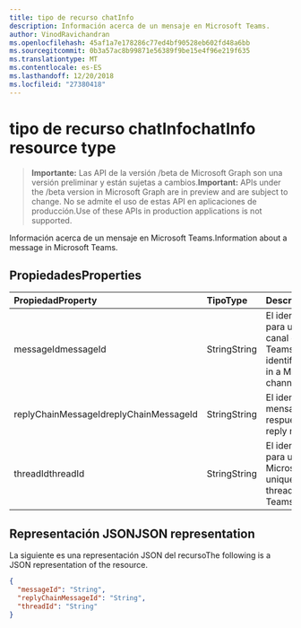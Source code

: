 ```yaml
---
title: tipo de recurso chatInfo
description: Información acerca de un mensaje en Microsoft Teams.
author: VinodRavichandran
ms.openlocfilehash: 45af1a7e178286c77ed4bf90528eb602fd48a6bb
ms.sourcegitcommit: 0b3a57ac8b99871e56389f9be15e4f96e219f635
ms.translationtype: MT
ms.contentlocale: es-ES
ms.lasthandoff: 12/20/2018
ms.locfileid: "27380418"
---
```

# <a name="chatinfo-resource-type"></a><span data-ttu-id="82d46-103">tipo de recurso chatInfo</span><span class="sxs-lookup"><span data-stu-id="82d46-103">chatInfo resource type</span></span>

> <span data-ttu-id="82d46-104">**Importante:** Las API de la versión /beta de Microsoft Graph son una versión preliminar y están sujetas a cambios.</span><span class="sxs-lookup"><span data-stu-id="82d46-104">**Important:** APIs under the /beta version in Microsoft Graph are in preview and are subject to change.</span></span> <span data-ttu-id="82d46-105">No se admite el uso de estas API en aplicaciones de producción.</span><span class="sxs-lookup"><span data-stu-id="82d46-105">Use of these APIs in production applications is not supported.</span></span>

<span data-ttu-id="82d46-106">Información acerca de un mensaje en Microsoft Teams.</span><span class="sxs-lookup"><span data-stu-id="82d46-106">Information about a message in Microsoft Teams.</span></span>

## <a name="properties"></a><span data-ttu-id="82d46-107">Propiedades</span><span class="sxs-lookup"><span data-stu-id="82d46-107">Properties</span></span>

| <span data-ttu-id="82d46-108">Propiedad</span><span class="sxs-lookup"><span data-stu-id="82d46-108">Property</span></span>            | <span data-ttu-id="82d46-109">Tipo</span><span class="sxs-lookup"><span data-stu-id="82d46-109">Type</span></span>    | <span data-ttu-id="82d46-110">Descripción</span><span class="sxs-lookup"><span data-stu-id="82d46-110">Description</span></span>|
|:--------------------|:--------|:-----------|
| <span data-ttu-id="82d46-111">messageId</span><span class="sxs-lookup"><span data-stu-id="82d46-111">messageId</span></span>           | <span data-ttu-id="82d46-112">String</span><span class="sxs-lookup"><span data-stu-id="82d46-112">String</span></span>  | <span data-ttu-id="82d46-113">El identificador único para un mensaje en un canal de Microsoft Teams.</span><span class="sxs-lookup"><span data-stu-id="82d46-113">The unique identifier for a message in a Microsoft Teams channel.</span></span> |
| <span data-ttu-id="82d46-114">replyChainMessageId</span><span class="sxs-lookup"><span data-stu-id="82d46-114">replyChainMessageId</span></span> | <span data-ttu-id="82d46-115">String</span><span class="sxs-lookup"><span data-stu-id="82d46-115">String</span></span>  | <span data-ttu-id="82d46-116">El identificador del mensaje de respuesta.</span><span class="sxs-lookup"><span data-stu-id="82d46-116">The ID of the reply message.</span></span> |
| <span data-ttu-id="82d46-117">threadId</span><span class="sxs-lookup"><span data-stu-id="82d46-117">threadId</span></span>            | <span data-ttu-id="82d46-118">String</span><span class="sxs-lookup"><span data-stu-id="82d46-118">String</span></span>  | <span data-ttu-id="82d46-119">El identificador único para un subproceso en Microsoft Teams.</span><span class="sxs-lookup"><span data-stu-id="82d46-119">The unique identifier for a thread in Microsoft Teams.</span></span> |

## <a name="json-representation"></a><span data-ttu-id="82d46-120">Representación JSON</span><span class="sxs-lookup"><span data-stu-id="82d46-120">JSON representation</span></span>

<span data-ttu-id="82d46-121">La siguiente es una representación JSON del recurso</span><span class="sxs-lookup"><span data-stu-id="82d46-121">The following is a JSON representation of the resource.</span></span>

<!-- {
  "blockType": "resource",
  "optionalProperties": [

  ],
  "@odata.type": "microsoft.graph.chatInfo"
}-->
```json
{
  "messageId": "String",
  "replyChainMessageId": "String",
  "threadId": "String"
}
```

<!-- uuid: 8fcb5dbc-d5aa-4681-8e31-b001d5168d79
2015-10-25 14:57:30 UTC -->
<!-- {
  "type": "#page.annotation",
  "description": "chatInfo resource",
  "keywords": "",
  "section": "documentation",
  "tocPath": ""
}-->
